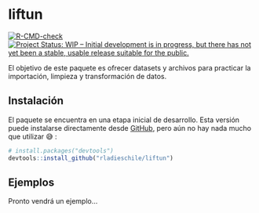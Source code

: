 
<!-- README.md is generated from README.Rmd. Please edit that file -->

# liftun

<!-- badges: start -->

[![R-CMD-check](https://github.com/rladieschile/liftun/workflows/R-CMD-check/badge.svg)](https://github.com/rladieschile/liftun/actions)
[![Project Status: WIP – Initial development is in progress, but there
has not yet been a stable, usable release suitable for the
public.](https://www.repostatus.org/badges/latest/wip.svg)](https://www.repostatus.org/#wip)

<!-- badges: end -->

El objetivo de este paquete es ofrecer datasets y archivos para
practicar la importación, limpieza y transformación de datos.

## Instalación

El paquete se encuentra en una etapa inicial de desarrollo. Esta versión
puede instalarse directamente desde [GitHub](https://github.com/), pero
aún no hay nada mucho que utilizar 😅 :

``` r
# install.packages("devtools")
devtools::install_github("rladieschile/liftun")
```

## Ejemplos

Pronto vendrá un ejemplo…
